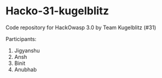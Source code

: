 # Hacko-31-kugelblitz
Code repository for HackOwasp 3.0 by Team Kugelblitz (#31)

Participants:
1. Jigyanshu
2. Ansh
3. Binit
4. Anubhab
